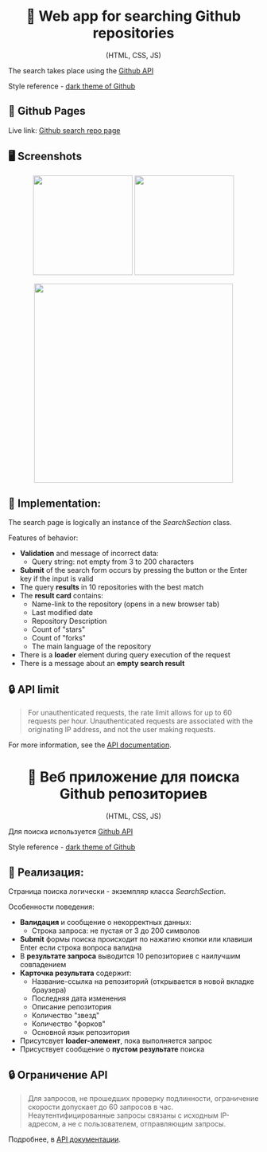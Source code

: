<h1 align="center">📂 Web app for searching Github repositories</h1>
<p align="center">(HTML, CSS, JS)</p>

The search takes place using the [Github API](https://docs.github.com/en/rest?apiVersion=2022-11-28)

Style reference - [dark theme of Github](https://github.com/)

## 🔗 Github Pages

Live link: [Github search repo page](https://safym.github.io/git-repo-search/)

## 🖥️ Screenshots

<p align="center">
    <img height="200px" src="https://user-images.githubusercontent.com/99616798/225789656-6c6a857d-4bc5-4dad-ac40-837eed007d2b.png" />
    <img height="200px" src="https://user-images.githubusercontent.com/99616798/225789649-da5f0e79-d0c8-44fd-89f2-7489c2369cea.png" />
</p>
<p align="center">
    <img height="400px" src="https://user-images.githubusercontent.com/99616798/225789642-c992c1a7-6c92-4abd-9b63-96d194951216.png" />
</p>

## 📑 Implementation:

The search page is logically an instance of the *SearchSection* class.

Features of behavior:

* **Validation** and message of incorrect data:
    + Query string: not empty from 3 to 200 characters
* **Submit** of the search form occurs by pressing the button or the Enter key if the input is valid
* The query **results** in 10 repositories with the best match
* The **result card** contains:
    + Name-link to the repository (opens in a new browser tab)
    + Last modified date
    + Repository Description
    + Count of "stars"
    + Count of "forks"
    + The main language of the repository
* There is a **loader** element during query execution of the request
* There is a message about an **empty search result**


## 🔒 API limit

> For unauthenticated requests, the rate limit allows for up to 60 requests per hour. Unauthenticated requests are associated with the originating IP address, and not the user making requests.

For more information, see the [API documentation](https://docs.github.com/ru/rest/overview/resources-in-the-rest-api?apiVersion=2022-11-28).


<h1 align="center">📂 Веб приложение для поиска Github репозиториев</h1>
<p align="center">(HTML, CSS, JS)</p>


Для поиска используется [Github API](https://docs.github.com/en/rest?apiVersion=2022-11-28)

Style reference - [dark theme of Github](https://github.com/)

## 📑 Реализация:

Страница поиска логически - экземпляр класса *SearchSection*.

Особенности поведения:

* **Валидация** и сообщение о некорректных данных:
    + Строка запроса: не пустая от 3 до 200 символов
* **Submit** формы поиска происходит по нажатию кнопки или клавиши Enter если строка вопроса валидна
* В **результате запроса** выводится 10 репозиториев с наилучшим совпадением
* **Карточка результата** содержит:
    + Название-ссылка на репозиторий (открывается в новой вкладке браузера)
    + Последняя дата изменения
    + Описание репозитория
    + Количество "звезд"
    + Количество "форков"
    + Основной язык репозитория
* Присутсвует **loader-элемент**, пока выполняется запрос
* Присуствует сообщение о **пустом результате** поиска
    
## 🔒 Ограничение API

> Для запросов, не прошедших проверку подлинности, ограничение скорости допускает до 60 запросов в час. Неаутентифицированные запросы связаны с исходным IP-адресом, а не с пользователем, отправляющим запросы.

Подробнее, в [API документации](https://docs.github.com/ru/rest/overview/resources-in-the-rest-api?apiVersion=2022-11-28).
